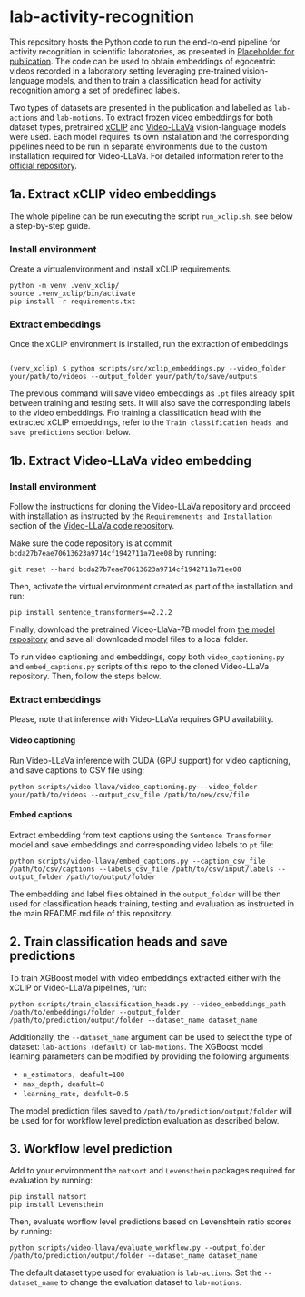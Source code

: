# lab-activity-recognition

This repository hosts the Python code to run the end-to-end pipeline for activity recognition in scientific laboratories, as presented in [Placeholder for publication](https://placeholder.for.doi.paper). The code can be used to obtain embeddings of egocentric videos recorded in a laboratory setting leveraging pre-trained vision-language models, and then to train a classification head for activity recognition among a set of predefined labels.

Two types of datasets are presented in the publication and labelled as `lab-actions` and `lab-motions`.
To extract frozen video embeddings for both dataset types, pretrained [xCLIP](https://arxiv.org/abs/2207.07285) and [Video-LLaVa](https://arxiv.org/abs/2311.10122) vision-language models were used. 
Each model requires its own installation and the corresponding pipelines need to be run in separate environments due to the custom installation required for Video-LLaVa. For detailed information refer to the [official repository](https://github.com/PKU-YuanGroup/Video-LLaVA).

## 1a. Extract xCLIP video embeddings

The whole pipeline can be run executing the script `run_xclip.sh`, see below a step-by-step guide.

### Install environment
Create a virtualenvironment and install xCLIP requirements.

```console
python -m venv .venv_xclip/
source .venv_xclip/bin/activate
pip install -r requirements.txt
```

### Extract embeddings
Once the xCLIP environment is installed, run the extraction of embeddings

```console

(venv_xclip) $ python scripts/src/xclip_embeddings.py --video_folder your/path/to/videos --output_folder your/path/to/save/outputs
```
The previous command will save video embeddings as `.pt` files already split between training and testing sets. It will also save the corresponding labels to the video embeddings.
Fro training a classification head with the extracted xCLIP embeddings, refer to the `Train classification heads and save predictions` section below.

## 1b. Extract Video-LLaVa video embedding 

### Install environment
Follow the instructions for cloning the Video-LLaVa repository and proceed with installation as instructed by the `Requiremenents and Installation` section of the [Video-LLaVa code repository](https://github.com/PKU-YuanGroup/Video-LLaVA/tree/bcda27b7eae70613623a9714cf1942711a71ee08).

Make sure the code repository is at commit `bcda27b7eae70613623a9714cf1942711a71ee08` by running:
```console
git reset --hard bcda27b7eae70613623a9714cf1942711a71ee08
```

Then, activate the virtual environment created as part of the installation and run: 
```console
pip install sentence_transformers==2.2.2
```

Finally, download the pretrained Video-LlaVa-7B model from [the model repository](https://huggingface.co/LanguageBind/Video-LLaVA-7B/tree/e16778e47e589512d7e69f964850c8cad775a335) and save all downloaded model files to a local folder.

To run video captioning and embeddings, copy both `video_captioning.py` and `embed_captions.py` scripts of this repo to the cloned Video-LLaVa repository. Then, follow the steps below.

### Extract embeddings

Please, note that inference with Video-LLaVa requires GPU availability. 

#### Video captioning

Run Video-LLaVa inference with CUDA (GPU support) for video captioning, and save captions to CSV file using:
```console
python scripts/video-llava/video_captioning.py --video_folder your/path/to/videos --output_csv_file /path/to/new/csv/file
```

#### Embed captions

Extract embedding from text captions using the `Sentence Transformer` model and save embeddings and corresponding video labels to `pt` file:
```console
python scripts/video-llava/embed_captions.py --caption_csv_file /path/to/csv/captions --labels_csv_file /path/to/csv/input/labels --output_folder /path/to/output/folder
```

The embedding and label files obtained in the `output_folder` will be then used for classification heads training, testing and evaluation as instructed in the main README.md file of this repository.


## 2. Train classification heads and save predictions

To train XGBoost model with video embeddings extracted either with the xCLIP or Video-LLaVa pipelines, run:

```console
python scripts/train_classification_heads.py --video_embeddings_path /path/to/embeddings/folder --output_folder /path/to/prediction/output/folder --dataset_name dataset_name
```

Additionally, the `--dataset_name` argument can be used to select the type of dataset: `lab-actions (default)` or `lab-motions`.
The XGBoost model learning parameters can be modified by providing the following arguments:

- `n_estimators, deafult=100`
- `max_depth, deafult=8`
- `learning_rate, deafult=0.5`

The model prediction files saved to `/path/to/prediction/output/folder` will be used for for workflow level prediction evaluation as described below.

## 3. Workflow level prediction

Add to your environment the `natsort` and `Levensthein` packages required for evaluation by running:
```console
pip install natsort
pip install Levensthein
```

Then, evaluate worflow level predictions based on Levenshtein ratio scores by running:
```console
python scripts/video-llava/evaluate_workflow.py --output_folder /path/to/prediction/output/folder --dataset_name dataset_name
```

The default dataset type used for evaluation is `lab-actions`. Set the `--dataset_name` to change the evaluation dataset to `lab-motions`. 
